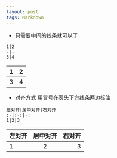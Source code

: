```yaml
---
layout: post
tags: Markdown
---
```


- 只需要中间的线条就可以了

```
1|2
-|-
3|4
```

1|2
-|-
3|4

- 对齐方式 用冒号在表头下方线条两边标注

```
左对齐|居中对齐|右对齐 
:-|:-:|-:
1|2|3
```

左对齐|居中对齐|右对齐 
:-|:-:|-:
1|2|3
